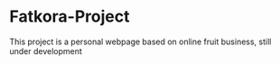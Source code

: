 # Fatkora-Project
This project is a personal webpage based on online fruit business, still under development
